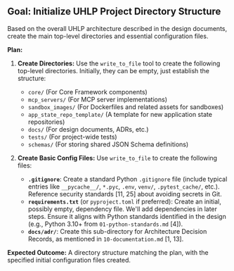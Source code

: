 ## Goal: Initialize UHLP Project Directory Structure

Based on the overall UHLP architecture described in the design documents, create the main top-level directories and essential configuration files.

**Plan:**

1.  **Create Directories:** Use the `write_to_file` tool to create the following top-level directories. Initially, they can be empty, just establish the structure:
    *   `core/` (For Core Framework components)
    *   `mcp_servers/` (For MCP server implementations)
    *   `sandbox_images/` (For Dockerfiles and related assets for sandboxes)
    *   `app_state_repo_template/` (A template for new application state repositories)
    *   `docs/` (For design documents, ADRs, etc.)
    *   `tests/` (For project-wide tests)
    *   `schemas/` (For storing shared JSON Schema definitions)

2.  **Create Basic Config Files:** Use `write_to_file` to create the following files:
    *   **`.gitignore`**: Create a standard Python `.gitignore` file (include typical entries like `__pycache__/`, `*.pyc`, `.env`, `venv/`, `.pytest_cache/`, etc.). Reference security standards [11, 25] about avoiding secrets in Git.
    *   **`requirements.txt`** (or `pyproject.toml` if preferred): Create an initial, possibly empty, dependency file. We'll add dependencies in later steps. Ensure it aligns with Python standards identified in the design (e.g., Python 3.10+ from `01-python-standards.md` [4]).
    *   **`docs/adr/`**: Create this sub-directory for Architecture Decision Records, as mentioned in `10-documentation.md` [1, 13].

**Expected Outcome:** A directory structure matching the plan, with the specified initial configuration files created.
